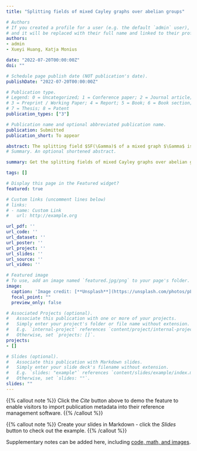 ```yaml
---
title: "Splitting fields of mixed Cayley graphs over abelian groups"

# Authors
# If you created a profile for a user (e.g. the default `admin` user), write the username (folder name) here 
# and it will be replaced with their full name and linked to their profile.
authors:
- admin
- Xueyi Huang, Katja Monius

date: "2022-07-20T00:00:00Z"
doi: ""

# Schedule page publish date (NOT publication's date).
publishDate: "2022-07-20T00:00:00Z"

# Publication type.
# Legend: 0 = Uncategorized; 1 = Conference paper; 2 = Journal article;
# 3 = Preprint / Working Paper; 4 = Report; 5 = Book; 6 = Book section;
# 7 = Thesis; 8 = Patent
publication_types: ["3"]

# Publication name and optional abbreviated publication name.
publication: Submitted 
publication_short: To appear

abstract: The splitting field $SF(\Gamma)$ of a mixed graph $\Gamma$ is the smallest field extension of Q which contains all eigenvalues of the Hermitian adjacency matrix of Γ. The extension degree [SF(Γ):Q] is called the algebraic degree of Γ. In this paper, we determine the splitting fields and algebraic degrees of mixed Cayley graphs over abelian groups. This generalizes the main results of [K. Mönius, Splitting fields of spectra of circulant graphs, J. Algebra 594(15) (2022) 154--169] and [M. Kadyan, B. Bhattacharjya, Integral mixed Cayley graphs over abelian groups, Electron. J. Combin. 28(4) (2021) \#P4.46]. 
# Summary. An optional shortened abstract.

summary: Get the splitting fields of mixed Cayley graphs over abelian groups.

tags: []

# Display this page in the Featured widget?
featured: true

# Custom links (uncomment lines below)
# links:
# - name: Custom Link
#   url: http://example.org

url_pdf: ''
url_code: ''
url_dataset: ''
url_poster: ''
url_project: ''
url_slides: ''
url_source: ''
url_video: ''

# Featured image
# To use, add an image named `featured.jpg/png` to your page's folder. 
image:
  caption: 'Image credit: [**Unsplash**](https://unsplash.com/photos/pLCdAaMFLTE)'
  focal_point: ""
  preview_only: false

# Associated Projects (optional).
#   Associate this publication with one or more of your projects.
#   Simply enter your project's folder or file name without extension.
#   E.g. `internal-project` references `content/project/internal-project/index.md`.
#   Otherwise, set `projects: []`.
projects:
- []

# Slides (optional).
#   Associate this publication with Markdown slides.
#   Simply enter your slide deck's filename without extension.
#   E.g. `slides: "example"` references `content/slides/example/index.md`.
#   Otherwise, set `slides: ""`.
slides: ""
---
```


{{% callout note %}}
Click the *Cite* button above to demo the feature to enable visitors to import publication metadata into their reference management software.
{{% /callout %}}

{{% callout note %}}
Create your slides in Markdown - click the *Slides* button to check out the example.
{{% /callout %}}

Supplementary notes can be added here, including [code, math, and images](https://wowchemy.com/docs/writing-markdown-latex/).
